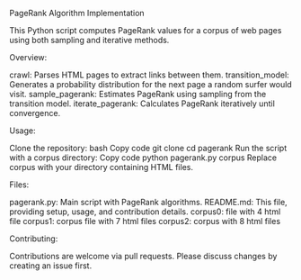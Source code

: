 PageRank Algorithm Implementation

This Python script computes PageRank values for a corpus of web pages using both sampling and iterative methods.

Overview:

crawl: Parses HTML pages to extract links between them.
transition_model: Generates a probability distribution for the next page a random surfer would visit.
sample_pagerank: Estimates PageRank using sampling from the transition model.
iterate_pagerank: Calculates PageRank iteratively until convergence.

Usage:

Clone the repository:
bash
Copy code
git clone <repository-url>
cd pagerank
Run the script with a corpus directory:
Copy code
python pagerank.py corpus
Replace corpus with your directory containing HTML files.

Files:

pagerank.py: Main script with PageRank algorithms.
README.md: This file, providing setup, usage, and contribution details.
corpus0: file with 4 html file 
corpus1: corpus file with 7 html files 
corpus2: corpus with 8 html files

Contributing:

Contributions are welcome via pull requests. Please discuss changes by creating an issue first.
